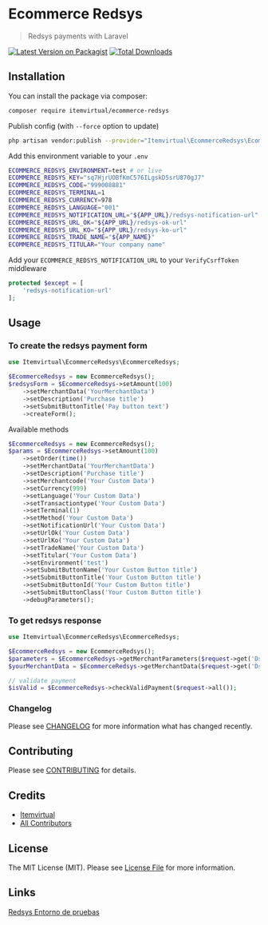 # Ecommerce Redsys
> Redsys payments with Laravel

[![Latest Version on Packagist](https://img.shields.io/packagist/v/itemvirtual/ecommerce-redsys.svg?style=flat-square)](https://packagist.org/packages/itemvirtual/ecommerce-redsys)
[![Total Downloads](https://img.shields.io/packagist/dt/itemvirtual/ecommerce-redsys.svg?style=flat-square)](https://packagist.org/packages/itemvirtual/ecommerce-redsys)


## Installation

You can install the package via composer:

```bash
composer require itemvirtual/ecommerce-redsys
```
Publish config (with `--force` option to update)
``` bash
php artisan vendor:publish --provider="Itemvirtual\EcommerceRedsys\EcommerceRedsysServiceProvider" --tag=config
```
Add this environment variable to your `.env`
``` bash
ECOMMERCE_REDSYS_ENVIRONMENT=test # or live
ECOMMERCE_REDSYS_KEY="sq7HjrUOBfKmC576ILgskD5srU870gJ7"
ECOMMERCE_REDSYS_CODE="999008881"
ECOMMERCE_REDSYS_TERMINAL=1
ECOMMERCE_REDSYS_CURRENCY=978
ECOMMERCE_REDSYS_LANGUAGE="001"
ECOMMERCE_REDSYS_NOTIFICATION_URL="${APP_URL}/redsys-notification-url"
ECOMMERCE_REDSYS_URL_OK="${APP_URL}/redsys-ok-url"
ECOMMERCE_REDSYS_URL_KO="${APP_URL}/redsys-ko-url"
ECOMMERCE_REDSYS_TRADE_NAME="${APP_NAME}"
ECOMMERCE_REDSYS_TITULAR="Your company name"
```
Add your `ECOMMERCE_REDSYS_NOTIFICATION_URL` to your `VerifyCsrfToken` middleware
```php
protected $except = [
    'redsys-notification-url'
];
```

## Usage
### To create the redsys payment form
```php
use Itemvirtual\EcommerceRedsys\EcommerceRedsys;

$EcommerceRedsys = new EcommerceRedsys();
$redsysForm = $EcommerceRedsys->setAmount(100)
    ->setMerchantData('YourMerchantData')
    ->setDescription('Purchase title')
    ->setSubmitButtonTitle('Pay button text')
    ->createForm();
```
Available methods
```php
$EcommerceRedsys = new EcommerceRedsys();
$params = $EcommerceRedsys->setAmount(100)
    ->setOrder(time())
    ->setMerchantData('YourMerchantData')
    ->setDescription('Purchase title')
    ->setMerchantcode('Your Custom Data')
    ->setCurrency(999)
    ->setLanguage('Your Custom Data')
    ->setTransactiontype('Your Custom Data')
    ->setTerminal(1)
    ->setMethod('Your Custom Data')
    ->setNotificationUrl('Your Custom Data')
    ->setUrlOk('Your Custom Data')
    ->setUrlKo('Your Custom Data')
    ->setTradeName('Your Custom Data')
    ->setTitular('Your Custom Data')
    ->setEnvironment('test')
    ->setSubmitButtonName('Your Custom Button title')
    ->setSubmitButtonTitle('Your Custom Button title')
    ->setSubmitButtonId('Your Custom Button title')
    ->setSubmitButtonClass('Your Custom Button title')
    ->debugParameters();
```

### To get redsys response
```php
use Itemvirtual\EcommerceRedsys\EcommerceRedsys;

$EcommerceRedsys = new EcommerceRedsys();
$parameters = $EcommerceRedsys->getMerchantParameters($request->get('Ds_MerchantParameters'));
$yourMerchantData = $EcommerceRedsys->getMerchantData($request->get('Ds_MerchantParameters'));

// validate payment
$isValid = $EcommerceRedsys->checkValidPayment($request->all());
```

### Changelog

Please see [CHANGELOG](CHANGELOG.md) for more information what has changed recently.

## Contributing

Please see [CONTRIBUTING](CONTRIBUTING.md) for details.

## Credits

-   [Itemvirtual](https://github.com/itemvirtual)
-   [All Contributors](../../contributors)

## License

The MIT License (MIT). Please see [License File](LICENSE.md) for more information.

## Links

[Redsys Entorno de pruebas](https://pagosonline.redsys.es/entornosPruebas.html)
